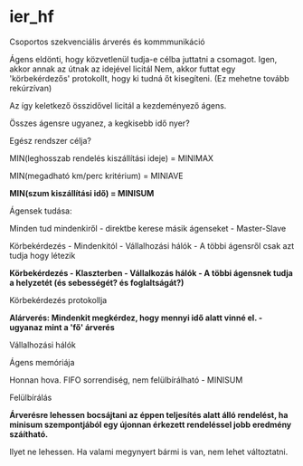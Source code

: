 # ier_hf
Csoportos szekvenciális árverés és kommmunikáció

Ágens eldönti, hogy közvetlenül tudja-e célba juttatni a csomagot.
Igen, akkor annak az útnak az idejével licitál
Nem, akkor futtat egy 'körbekérdezős' protokollt, hogy ki tudná őt kisegíteni. (Ez mehetne tovább rekúrzívan)

Az így keletkező összidővel licitál a kezdeményező ágens.
 
Összes ágensre ugyanez, a kegkisebb idő nyer?
 
Egész rendszer célja?

MIN(leghosszab rendelés kiszállítási ideje) = MINIMAX
 
MIN(megadható km/perc kritérium) = MINIAVE
 
**MIN(szum kiszállítási idő) = MINISUM**

Ágensek tudása:

Minden tud mindenkiről - direktbe kerese másik ágenseket -  Master-Slave

Körbekérdezés - Mindenkitól - Vállalhozási hálók - A többi ágensről csak azt tudja hogy létezik

**Körbekérdezés - Klaszterben - Vállalkozás hálók - A többi ágensnek tudja a helyzetét (és sebességét? és foglaltságát?)**

Körbekérdezés protokollja

**Alárverés: Mindenkit megkérdez, hogy mennyi idő alatt vinné el. - ugyanaz mint a 'fő' árverés**

Vállalhozási hálók 

Ágens memóriája

Honnan hova. FIFO sorrendiség, nem felülbírálható - MINISUM

Felülbírálás

**Árverésre lehessen bocsájtani az éppen teljesítés alatt álló rendelést, ha minisum szempontjából egy újonnan érkezett rendeléssel jobb eredmény száítható.**

Ilyet ne lehessen. Ha valami megynyert bármi is van, nem lehet változtatni. 



 
